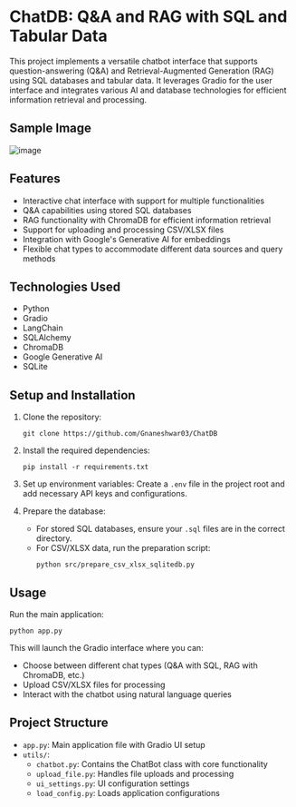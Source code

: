 # ChatDB: Q&A and RAG with SQL and Tabular Data

This project implements a versatile chatbot interface that supports question-answering (Q&A) and Retrieval-Augmented Generation (RAG) using SQL databases and tabular data. It leverages Gradio for the user interface and integrates various AI and database technologies for efficient information retrieval and processing.

## Sample Image

![image](https://github.com/Gnaneshwar03/ChatDB/assets/107243397/c5bc1aa5-b8e0-4897-89ad-e86891bfa15a)


## Features

- Interactive chat interface with support for multiple functionalities
- Q&A capabilities using stored SQL databases
- RAG functionality with ChromaDB for efficient information retrieval
- Support for uploading and processing CSV/XLSX files
- Integration with Google's Generative AI for embeddings
- Flexible chat types to accommodate different data sources and query methods

## Technologies Used

- Python
- Gradio
- LangChain
- SQLAlchemy
- ChromaDB
- Google Generative AI
- SQLite

## Setup and Installation

1. Clone the repository:
   ```
   git clone https://github.com/Gnaneshwar03/ChatDB
   ```

2. Install the required dependencies:
   ```
   pip install -r requirements.txt
   ```

3. Set up environment variables:
   Create a `.env` file in the project root and add necessary API keys and configurations.

4. Prepare the database:
   - For stored SQL databases, ensure your `.sql` files are in the correct directory.
   - For CSV/XLSX data, run the preparation script:
     ```
     python src/prepare_csv_xlsx_sqlitedb.py
     ```

## Usage

Run the main application:

```
python app.py
```

This will launch the Gradio interface where you can:
- Choose between different chat types (Q&A with SQL, RAG with ChromaDB, etc.)
- Upload CSV/XLSX files for processing
- Interact with the chatbot using natural language queries

## Project Structure

- `app.py`: Main application file with Gradio UI setup
- `utils/`:
  - `chatbot.py`: Contains the ChatBot class with core functionality
  - `upload_file.py`: Handles file uploads and processing
  - `ui_settings.py`: UI configuration settings
  - `load_config.py`: Loads application configurations
